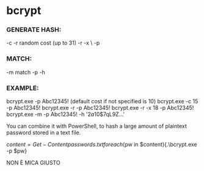 # bcrypt

### GENERATE HASH:
-c <cost> \-r random cost (up to 31)
-r -x \ <max random cost>
-p <password to hash>

### MATCH: 
-m match
-p <password to match>
-h <hash to match>
 
### EXAMPLE:
bcrypt.exe -p Abc12345! (default cost if not specified is 10)
bcrypt.exe -c 15 -p Abc12345!
bcrypt.exe -r -p Abc12345!
bcrypt.exe -r -x 18 -p Abc12345!
bcrypt.exe -m -p Abc12345! -h '$2a$10$7qL9Z...'

You can combine it with PowerShell, to hash a large amount of plaintext password stored in a text file.

$content = Get-Content passwords.txt
foreach($pw in $content){.\bcrypt.exe -p $pw}

NON È
MICA
GIUSTO
